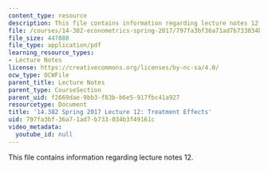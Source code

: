 ```yaml
---
content_type: resource
description: This file contains information regarding lecture notes 12.
file: /courses/14-382-econometrics-spring-2017/797fa3bf36a71ad7b733034b3f49161c_MIT14_382S17_lec12.pdf
file_size: 447888
file_type: application/pdf
learning_resource_types:
- Lecture Notes
license: https://creativecommons.org/licenses/by-nc-sa/4.0/
ocw_type: OCWFile
parent_title: Lecture Notes
parent_type: CourseSection
parent_uid: f2669dae-9bb3-f83b-b6e5-917fbc41a927
resourcetype: Document
title: '14.382 Spring 2017 Lecture 12: Treatment Effects'
uid: 797fa3bf-36a7-1ad7-b733-034b3f49161c
video_metadata:
  youtube_id: null
---
```

This file contains information regarding lecture notes 12.